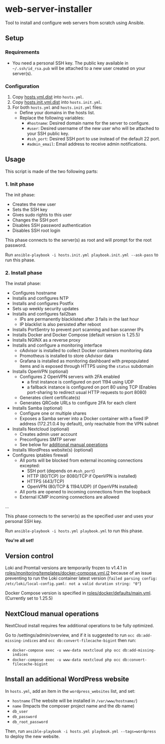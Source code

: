 # web-server-installer

Tool to install and configure web servers from scratch using Ansible.

## Setup

### Requirements

- You need a personal SSH key. The public key available in `~/.ssh/id_rsa.pub` will be attached to a new user created on your server(s).

### Configuration

1. Copy [hosts.yml.dist](hosts.yml.dist) into `hosts.yml`.
2. Copy [hosts.init.yml.dist](hosts.init.yml.dist) into `hosts.init.yml`.
3. For both `hosts.yml` and `hosts.init.yml` files:
    - Define your domains in the hosts list.
    - Replace the following variables:
        - `#hostname`: Desired domain name for the server to configure.
        - `#user`: Desired username of the new user who will be attached to your SSH public key.
        - `#ssh_port`: Desired SSH port to use instead of the default 22 port.
        - `#admin_email`: Email address to receive admin notifications.

## Usage

This script is made of the two following parts:

### 1. Init phase

The init phase:
- Creates the new user
- Sets the SSH key
- Gives sudo rights to this user
- Changes the SSH port
- Disables SSH password authentication
- Disables SSH root login

This phase connects to the server(s) as root and will prompt for the root password.

Run `ansible-playbook -i hosts.init.yml playbook.init.yml --ask-pass` to run this phase.

### 2. Install phase

The install phase:
- Configures hostname
- Installs and configures NTP
- Installs and configures Postfix
- Sets up weekly security updates
- Installs and configures fail2ban
    - IPs are permanently blacklisted after 3 fails in the last hour
    - IP blacklist is also persisted after reboot
- Installs PortSentry to prevent port scanning and ban scanner IPs
- Installs Docker and Docker Compose (default version is 1.25.5)
- Installs NGINX as a reverse proxy
- Installs and configure a monitoring interface
    - cAdvisor is installed to collect Docker containers monitoring data
    - Promotheus is installed to store cAdvisor data
    - Grafana is installed as monitoring dashboard with prepopulated items and is exposed through HTTPS using the `status` subdomain
- Installs OpenVPN (optional)
    - Configures 2 OpenVPN servers with 2FA enabled
        - a first instance is configured on port 1194 using UDP
        - a fallback instance is configured on port 80 using TCP (Enables port-sharing to redirect usual HTTP requests to port 8080)
    - Generates client certificate(s)
    - Generates QRCode URLs to configure 2FA for each client
- Installs Samba (optional)
    - Configure one or multiple shares
    - Exposes a Samba server into a Docker container with a fixed IP address (172.21.0.4 by default), only reachable from the VPN subnet
- Installs Nextcloud (optional)
    - Creates admin user account
    - Preconfigures SMTP server
    - See below for [additional manual operations](#nextcloud-manual-operations)
- Installs WordPress website(s) (optional)
- Configures iptables firewall
    - All ports will be blocked from external incoming connections excepted:
        - SSH port (depends on `#ssh_port`)
        - HTTP (80/TCP) (or 8080/TCP if OpenVPN is installed)
        - HTTPS (443/TCP)
        - OpenVPN (80/TCP & 1194/UDP) (if OpenVPN installed)
    - All ports are opened to incoming connections from the loopback
    - External ICMP incoming connections are allowed

...

This phase connects to the server(s) as the specified user and uses your personal SSH key.

Run `ansible-playbook -i hosts.yml playbook.yml` to run this phase.

**You're all set!**

## Version control

Loki and Promtail versions are temporarily frozen to v1.4.1 in [roles/monitoring/templates/docker-compose.yml.j2](roles/monitoring/templates/docker-compose.yml.j2) because of an issue preventing to run the Loki container latest version (`failed parsing config: /etc/loki/local-config.yaml: not a valid duration string: "0"`)

Docker Compose version is specified in [roles/docker/defaults/main.yml](roles/docker/defaults/main.yml). (Currently set to 1.25.5)

## NextCloud manual operations

NextCloud install requires few additional operations to be fully optimized.

Go to /settings/admin/overview, and if it is suggested to run `occ db:add-missing-indices` and `occ db:convert-filecache-bigint` then run:
- `docker-compose exec -u www-data nextcloud php occ db:add-missing-indices`
- `docker-compose exec -u www-data nextcloud php occ db:convert-filecache-bigint`

## Install an additional WordPress website

In `hosts.yml`, add an item in the `wordpress_websites` list, and set:
- `hostname` (The website will be installed in `/var/www/hostname/`)
- `name` (Impacts the composer project name and the db name)
- `db_user`
- `db_password`
- `db_root_password`

Then, run `ansible-playbook -i hosts.yml playbook.yml --tags=wordpress` to deploy the new website.
